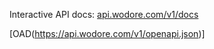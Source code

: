Interactive API docs: [api.wodore.com/v1/docs](https://api.wodore.com/v1/docs)

[OAD(https://api.wodore.com/v1/openapi.json)]

